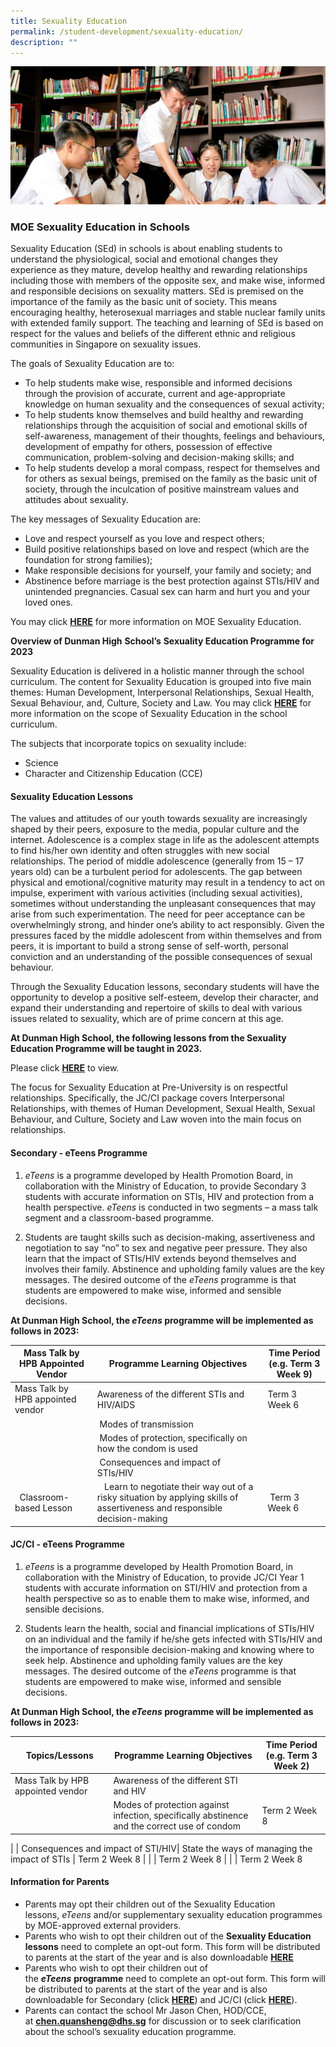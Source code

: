 ```yaml
---
title: Sexuality Education
permalink: /student-development/sexuality-education/
description: ""
---
```

![](/images/Homepage/masthead-development-sexuality.jpg)

### **MOE Sexuality Education in Schools**

Sexuality Education (SEd) in schools is about enabling students to understand the physiological, social and emotional changes they experience as they mature, develop healthy and rewarding relationships including those with members of the opposite sex, and make wise, informed and responsible decisions on sexuality matters. SEd is premised on the importance of the family as the basic unit of society. This means encouraging healthy, heterosexual marriages and stable nuclear family units with extended family support. The teaching and learning of SEd is based on respect for the values and beliefs of the different ethnic and religious communities in Singapore on sexuality issues.

The goals of Sexuality Education are to:

*   To help students make wise, responsible and informed decisions through the provision of accurate, current and age-appropriate knowledge on human sexuality and the consequences of sexual activity;
*   To help students know themselves and build healthy and rewarding relationships through the acquisition of social and emotional skills of self-awareness, management of their thoughts, feelings and behaviours, development of empathy for others, possession of effective communication, problem-solving and decision-making skills; and
*   To help students develop a moral compass, respect for themselves and for others as sexual beings, premised on the family as the basic unit of society, through the inculcation of positive mainstream values and attitudes about sexuality.

The key messages of Sexuality Education are:

*   Love and respect yourself as you love and respect others;
*   Build positive relationships based on love and respect (which are the foundation for strong families);
*   Make responsible decisions for yourself, your family and society; and
*   Abstinence before marriage is the best protection against STIs/HIV and unintended pregnancies. Casual sex can harm and hurt you and your loved ones.

You may click **[HERE](https://www.moe.gov.sg/education-in-sg/our-programmes/sexuality-education)** for more information on MOE Sexuality Education.

**Overview of Dunman High** **School’s** **Sexuality Education Programme for 2023**

Sexuality Education is delivered in a holistic manner through the school curriculum. The content for Sexuality Education is grouped into five main themes: Human Development, Interpersonal Relationships, Sexual Health, Sexual Behaviour, and, Culture, Society and Law. You may click **[HERE](https://www.moe.gov.sg/education-in-sg/our-programmes/sexuality-education)** for more information on the scope of Sexuality Education in the school curriculum.

The subjects that incorporate topics on sexuality include:

*   Science
*   Character and Citizenship Education (CCE)

#### **Sexuality Education Lessons**

The values and attitudes of our youth towards sexuality are increasingly shaped by their peers, exposure to the media, popular culture and the internet. Adolescence is a complex stage in life as the adolescent attempts to find his/her own identity and often struggles with new social relationships. The period of middle adolescence (generally from 15 – 17 years old) can be a turbulent period for adolescents. The gap between physical and emotional/cognitive maturity may result in a tendency to act on impulse, experiment with various activities (including sexual activities), sometimes without understanding the unpleasant consequences that may arise from such experimentation. The need for peer acceptance can be overwhelmingly strong, and hinder one’s ability to act responsibly. Given the pressures faced by the middle adolescent from within themselves and from peers, it is important to build a strong sense of self-worth, personal conviction and an understanding of the possible consequences of sexual behaviour.

Through the Sexuality Education lessons, secondary students will have the opportunity to develop a positive self-esteem, develop their character, and expand their understanding and repertoire of skills to deal with various issues related to sexuality, which are of prime concern at this age.

**At Dunman High School, the following lessons from the Sexuality Education Programme will be taught in 2023.** 

Please click [**HERE**](https://dunmanhigh.moe.edu.sg/wp-content/uploads/2023/02/2023_Sexuality-Education-Programme.pdf) to view.

The focus for Sexuality Education at Pre-University is on respectful relationships. Specifically, the JC/CI package covers Interpersonal Relationships, with themes of Human Development, Sexual Health, Sexual Behaviour, and Culture, Society and Law woven into the main focus on relationships.

#### **Secondary - eTeens Programme**

1.  _eTeens_ is a programme developed by Health Promotion Board, in collaboration with the Ministry of Education, to provide Secondary 3 students with accurate information on STIs, HIV and protection from a health perspective. _eTeens_ is conducted in two segments – a mass talk segment and a classroom-based programme.

2.  Students are taught skills such as decision-making, assertiveness and negotiation to say “no” to sex and negative peer pressure. They also learn that the impact of STIs/HIV extends beyond themselves and involves their family. Abstinence and upholding family values are the key messages. The desired outcome of the _eTeens_ programme is that students are empowered to make wise, informed and sensible decisions.

**At Dunman High School, the _eTeens_ programme will be implemented as follows in 2023:**

| Mass Talk by HPB Appointed Vendor | Programme Learning Objectives | Time Period  (e.g. Term 3 Week 9) |
| -------- | -------- | -------- |
|  Mass Talk by HPB appointed vendor |   Awareness of the different STIs and HIV/AIDS | Term 3 Week 6  |
|     |  Modes of transmission    |     |
|     |  Modes of protection, specifically on how the condom is used    |     |
|     |  Consequences and impact of STIs/HIV  |     |
|   Classroom-based Lesson   |    Learn to negotiate their way out of a risky situation by applying skills of assertiveness and responsible decision-making  |  Term 3 Week 6   |

#### **JC/CI - eTeens Programme**

1.  _eTeens_ is a programme developed by Health Promotion Board, in collaboration with the Ministry of Education, to provide JC/CI Year 1 students with accurate information on STI/HIV and protection from a health perspective so as to enable them to make wise, informed, and sensible decisions.

2.  Students learn the health, social and financial implications of STIs/HIV on an individual and the family if he/she gets infected with STIs/HIV and the importance of responsible decision-making and knowing where to seek help. Abstinence and upholding family values are the key messages. The desired outcome of the _eTeens_ programme is that students are empowered to make wise, informed and sensible decisions.

**At Dunman High School, the _eTeens_ programme will be implemented as follows in 2023:**

| Topics/Lessons | Programme Learning Objectives | Time Period  (e.g. Term 3 Week 2)|
| --- | --- | --- |
|Mass Talk by HPB appointed vendor  | Awareness of the different STI and HIV|  | Term 2 Week 8
|  |  Modes of protection against infection, specifically abstinence and the correct use of condom    | Term 2 Week 8

|  |    Consequences and impact of STI/HIV| State the ways of managing the impact of STIs  | Term 2 Week 8
|  |     | Term 2 Week 8
|  |     | Term 2 Week 8



#### **Information for Parents**

*   Parents may opt their children out of the Sexuality Education lessons, _eTeens_ and/or supplementary sexuality education programmes by MOE-approved external providers.
*   Parents who wish to opt their children out of the **Sexuality Education lessons** need to complete an opt-out form. This form will be distributed to parents at the start of the year and is also downloadable [**HERE**](https://dunmanhigh.moe.edu.sg/wp-content/uploads/2023/02/Annex-A-2023-SEd-Opt-Out-Form.pdf)
*   Parents who wish to opt their children out of the **_eTeens_** **programme** need to complete an opt-out form. This form will be distributed to parents at the start of the year and is also downloadable for Secondary (click **[HERE](https://dunmanhigh.moe.edu.sg/wp-content/uploads/2023/02/Annex-B-2023-SEd-eTeens-Opt-Out-Form.pdf)**) and JC/CI (click [**HERE**](https://dunmanhigh.moe.edu.sg/wp-content/uploads/2023/02/Annex-C-2023-SEd-eTeens-Opt-Out-Form.pdf)).
*   Parents can contact the school Mr Jason Chen, HOD/CCE, at **[chen.quansheng@dhs.sg](mailto:chen.quansheng@dhs.sg)** for discussion or to seek clarification about the school’s sexuality education programme.